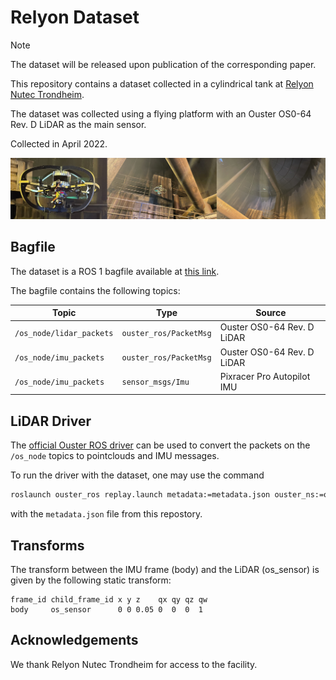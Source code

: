 # Relyon Dataset

> [!NOTE]
> The dataset will be released upon publication of the corresponding paper.

This repository contains a dataset collected in a cylindrical tank at [Relyon Nutec Trondheim](https://www.google.com/maps/place/RelyOn+Nutec+Trondheim/@63.4463882,10.3397505,616m/data=!3m1!1e3!4m6!3m5!1s0x466d33cba9d532d7:0x617f9fd3c3a9f084!8m2!3d63.4465!4d10.339551!16s%2Fg%2F1tfbrhzj?entry=ttu).

The dataset was collected using a flying platform with an Ouster OS0-64 Rev. D LiDAR as the main sensor.

Collected in April 2022.

![](illustration.png)

## Bagfile

The dataset is a ROS 1 bagfile available at [this link](#).

The bagfile contains the following topics:

| Topic | Type | Source |
| --- | --- | --- |
| `/os_node/lidar_packets` | `ouster_ros/PacketMsg` | Ouster OS0-64 Rev. D LiDAR |
| `/os_node/imu_packets` | `ouster_ros/PacketMsg` | Ouster OS0-64 Rev. D LiDAR |
| `/os_node/imu_packets` | `sensor_msgs/Imu` | Pixracer Pro Autopilot IMU |

## LiDAR Driver

The [official Ouster ROS driver](https://github.com/ouster-lidar/ouster-ros) can be used to convert the packets on the `/os_node` topics to pointclouds and IMU messages. 

To run the driver with the dataset, one may use the command
```bash
roslaunch ouster_ros replay.launch metadata:=metadata.json ouster_ns:=os_node timestamp_mode:=TIME_FROM_ROS_TIME
```
with the `metadata.json` file from this repostory.

## Transforms

The transform between the IMU frame (body) and the LiDAR (os_sensor) is given by the following static transform:

```
frame_id child_frame_id x y z    qx qy qz qw
body     os_sensor      0 0 0.05 0  0  0  1
```

## Acknowledgements

We thank Relyon Nutec Trondheim for access to the facility.